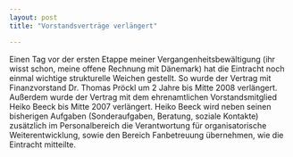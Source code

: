 ```yaml
---
layout: post
title: "Vorstandsverträge verlängert"

---
```


Einen Tag vor der ersten Etappe meiner Vergangenheitsbewältigung (ihr wisst schon, meine offene Rechnung mit Dänemark) hat die Eintracht noch einmal wichtige strukturelle Weichen gestellt. So wurde der Vertrag mit Finanzvorstand Dr. Thomas Pröckl um 2 Jahre bis Mitte 2008 verlängert. Außerdem wurde der Vertrag mit dem ehrenamtlichen Vorstandsmitglied Heiko Beeck bis Mitte 2007 verlängert. Heiko Beeck wird neben seinen bisherigen Aufgaben (Sonderaufgaben, Beratung, soziale Kontakte) zusätzlich im Personalbereich die Verantwortung für organisatorische Weiterentwicklung, sowie den Bereich Fanbetreuung übernehmen, wie die Eintracht mitteilte.


